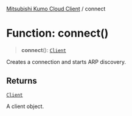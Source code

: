 [Mitsubishi Kumo Cloud Client](../README.md) / connect

# Function: connect()

> **connect**(): [`Client`](../classes/Client.md)

Creates a connection and starts ARP discovery.

## Returns

[`Client`](../classes/Client.md)

A client object.
